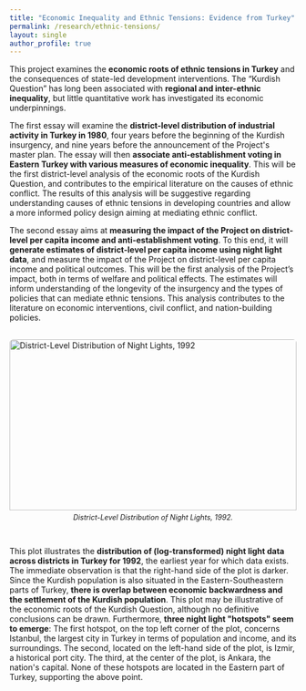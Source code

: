 ```yaml
---
title: "Economic Inequality and Ethnic Tensions: Evidence from Turkey"
permalink: /research/ethnic-tensions/
layout: single
author_profile: true
---
```


<!-- Preamble -->
<p>
This project examines the <strong>economic roots of ethnic tensions in Turkey</strong> and the consequences of state-led development interventions. The “Kurdish Question” has long been associated with <strong>regional and inter-ethnic inequality</strong>, but little quantitative work has investigated its economic underpinnings.
</p>

<!-- Research questions / essay novelties -->
<p>
The first essay will examine the <strong>district-level distribution of industrial activity in Turkey in 1980</strong>, four years before the beginning of the Kurdish insurgency, and nine years before the announcement of the Project's master plan. The essay will then <strong>associate anti-establishment voting in Eastern Turkey with various measures of economic inequality</strong>. This will be the first district-level analysis of the economic roots of the Kurdish Question, and contributes to the empirical literature on the causes of ethnic conflict. The results of this analysis will be suggestive regarding understanding causes of ethnic tensions in developing countries and allow a more informed policy design aiming at mediating ethnic conflict.
</p>

<p>
The second essay aims at <strong>measuring the impact of the Project on district-level per capita income and anti-establishment voting</strong>. To this end, it will <strong>generate estimates of district-level per capita income using night light data</strong>, and measure the impact of the Project on district-level per capita income and political outcomes. This will be the first analysis of the Project’s impact, both in terms of welfare and political effects. The estimates will inform understanding of the longevity of the insurgency and the types of policies that can mediate ethnic tensions. This analysis contributes to the literature on economic interventions, civil conflict, and nation-building policies.
</p>

<!-- Image -->
<div style="overflow:hidden; border-radius:6px; margin: 30px 0;">
  <img src="{{ '/images/turkey-night-lights.jpeg' | relative_url }}" 
       alt="District-Level Distribution of Night Lights, 1992" 
       style="width:100%; height:300px; object-fit:cover; object-position:center;">
  <p style="font-size:0.9em; margin-top:5px; text-align:center;"><em>
    District-Level Distribution of Night Lights, 1992.
  </em></p>
</div>

<!-- Results paragraph -->
<p>
This plot illustrates the <strong>distribution of (log-transformed) night light data across districts in Turkey for 1992</strong>, the earliest year for which data exists. The immediate observation is that the right-hand side of the plot is darker. Since the Kurdish population is also situated in the Eastern-Southeastern parts of Turkey, <strong>there is overlap between economic backwardness and the settlement of the Kurdish population</strong>. This plot may be illustrative of the economic roots of the Kurdish Question, although no definitive conclusions can be drawn. Furthermore, <strong>three night light "hotspots" seem to emerge</strong>: The first hotspot, on the top left corner of the plot, concerns Istanbul, the largest city in Turkey in terms of population and income, and its surroundings. The second, located on the left-hand side of the plot, is Izmir, a historical port city. The third, at the center of the plot, is Ankara, the nation's capital. None of these hotspots are located in the Eastern part of Turkey, supporting the above point.
</p>

